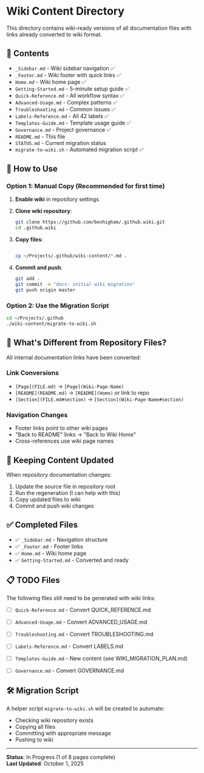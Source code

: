# Wiki Content Directory

This directory contains wiki-ready versions of all documentation files with links already converted to wiki format.

## 📁 Contents

- `_Sidebar.md` - Wiki sidebar navigation ✅
- `_Footer.md` - Wiki footer with quick links ✅
- `Home.md` - Wiki home page ✅
- `Getting-Started.md` - 5-minute setup guide ✅
- `Quick-Reference.md` - All workflow syntax ✅
- `Advanced-Usage.md` - Complex patterns ✅
- `Troubleshooting.md` - Common issues ✅
- `Labels-Reference.md` - All 42 labels ✅
- `Templates-Guide.md` - Template usage guide ✅
- `Governance.md` - Project governance ✅
- `README.md` - This file
- `STATUS.md` - Current migration status
- `migrate-to-wiki.sh` - Automated migration script ✅

## 🚀 How to Use

### Option 1: Manual Copy (Recommended for first time)

1. **Enable wiki** in repository settings
2. **Clone wiki repository**:

   ```bash
   git clone https://github.com/benhigham/.github.wiki.git
   cd .github.wiki

   ```

3. **Copy files**:

   ```bash

   cp ~/Projects/.github/wiki-content/*.md .
   ```

4. **Commit and push**:

   ```bash
   git add .
   git commit -m "docs: initial wiki migration"
   git push origin master
   ```

### Option 2: Use the Migration Script

```bash
cd ~/Projects/.github
./wiki-content/migrate-to-wiki.sh
```

## 📝 What's Different from Repository Files?

All internal documentation links have been converted:

### Link Conversions

- `[Page](FILE.md)` → `[Page](Wiki-Page-Name)`
- `[README](README.md)` → `[README](Home)` or link to repo
- `[Section](FILE.md#section)` → `[Section](Wiki-Page-Name#section)`

### Navigation Changes

- Footer links point to other wiki pages
- "Back to README" links → "Back to Wiki Home"
- Cross-references use wiki page names

## 🔄 Keeping Content Updated

When repository documentation changes:

1. Update the source file in repository root
2. Run the regeneration (I can help with this)
3. Copy updated files to wiki
4. Commit and push wiki changes

## ✅ Completed Files

- ✅ `_Sidebar.md` - Navigation structure
- ✅ `_Footer.md` - Footer links
- ✅ `Home.md` - Wiki home page
- ✅ `Getting-Started.md` - Converted and ready

## 📋 TODO Files

The following files still need to be generated with wiki links:

- [ ] `Quick-Reference.md` - Convert QUICK_REFERENCE.md
- [ ] `Advanced-Usage.md` - Convert ADVANCED_USAGE.md
- [ ] `Troubleshooting.md` - Convert TROUBLESHOOTING.md
- [ ] `Labels-Reference.md` - Convert LABELS.md
- [ ] `Templates-Guide.md` - New content (see WIKI_MIGRATION_PLAN.md)

- [ ] `Governance.md` - Convert GOVERNANCE.md

## 🛠️ Migration Script

A helper script `migrate-to-wiki.sh` will be created to automate:

- Checking wiki repository exists
- Copying all files
- Committing with appropriate message
- Pushing to wiki

---

**Status**: In Progress (1 of 8 pages complete)  
**Last Updated**: October 1, 2025
